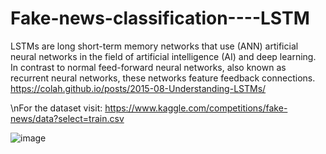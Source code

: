 # Fake-news-classification----LSTM

LSTMs are long short-term memory networks that use (ANN) artificial neural networks in the field of artificial intelligence (AI) and deep learning. In contrast to normal feed-forward neural networks, also known as recurrent neural networks, these networks feature feedback connections.
https://colah.github.io/posts/2015-08-Understanding-LSTMs/

\nFor the dataset visit: https://www.kaggle.com/competitions/fake-news/data?select=train.csv

![image](https://github.com/user-attachments/assets/617aac81-e594-4ce4-99a0-450737132f74)

